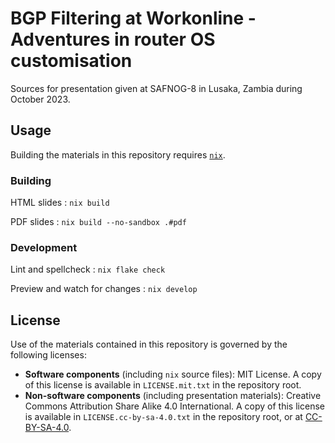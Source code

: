# BGP Filtering at Workonline - Adventures in router OS customisation

Sources for presentation given at SAFNOG-8 in Lusaka, Zambia during October
2023.

## Usage

Building the materials in this repository requires [`nix`][nix].

### Building

HTML slides
: `nix build`

PDF slides
: `nix build --no-sandbox .#pdf`

### Development

Lint and spellcheck
: `nix flake check`

Preview and watch for changes
: `nix develop`

## License

Use of the materials contained in this repository is governed by the following licenses:

- **Software components** (including `nix` source files): MIT License. A copy of this license is available in `LICENSE.mit.txt` in the repository root.
- **Non-software components** (including presentation materials): Creative Commons Attribution Share Alike 4.0 International. A copy of this license is available in `LICENSE.cc-by-sa-4.0.txt` in the repository root, or at [CC-BY-SA-4.0].

[nix]: https://nixos.org/download
[CC-BY-SA-4.0]: https://creativecommons.org/licenses/by-sa/4.0/
